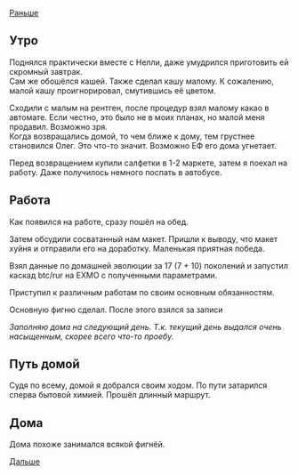 [Раньше](2019.10.30.md)
## Утро
Поднялся практически вместе с Нелли, даже умудрился приготовить ей скромный завтрак.  
Сам же обошёлся кашей. Также сделал кашу малому. К сожалению, малой кашу проигнорировал, смутившись её цветом.

Сходили с малым на рентген, после процедур взял малому какао в автомате. Если честно, это было не в моих планах, но малой меня продавил. Возможно зря.  
Когда возвращались домой, то чем ближе к дому, тем грустнее становился Олег. Это что-то значит. Возможно ЕФ его дома угнетает.

Перед возвращением купили салфетки в 1-2 маркете, затем я поехал на работу. Даже получилось немного поспать в автобусе.
## Работа
Как появился на работе, сразу пошёл на обед.

Затем обсудили сосватанный нам макет. Пришли к выводу, что макет хуйня и отправили его на доработку. Маленькая приятная победа.

Взял данные по домашней эволюции за 17 (7 + 10) поколений и запустил каскад btc/rur на EXMO с полученными параметрами.

Приступил к различным работам по своим основным обязанностям.

Основную фигню сделал. После этого взялся за записи

*Заполняю дома на следующий день. Т.к. текущий день выдался очень насыщенным, скорее всего что-то проебу.*
## Путь домой
Судя по всему, домой я добрался своим ходом. По пути затарился сперва бытовой химией. Прошёл длинный маршрут.
## Дома
Дома похоже занимался всякой фигнёй.

[Дальше](2019.11.01.md)